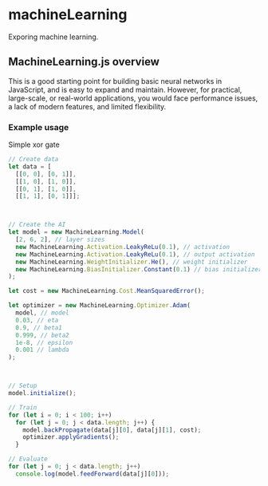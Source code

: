 # machineLearning
Exporing machine learning.

## MachineLearning.js overview
This is a good starting point for building basic neural networks in JavaScript, and is easy to expand and maintain. However, for practical, large-scale, or real-world applications, you would face performance issues, a lack of modern features, and limited flexibility.

### Example usage
Simple xor gate
```js
// Create data
let data = [
  [[0, 0], [0, 1]],
  [[1, 0], [1, 0]],
  [[0, 1], [1, 0]],
  [[1, 1], [0, 1]]];



// Create the AI
let model = new MachineLearning.Model(
  [2, 6, 2], // layer sizes
  new MachineLearning.Activation.LeakyReLu(0.1), // activation
  new MachineLearning.Activation.LeakyReLu(0.1), // output activation
  new MachineLearning.WeightInitializer.He(), // weight initializer
  new MachineLearning.BiasInitializer.Constant(0.1) // bias initializer
);

let cost = new MachineLearning.Cost.MeanSquaredError();

let optimizer = new MachineLearning.Optimizer.Adam(
  model, // model
  0.03, // eta
  0.9, // beta1
  0.999, // beta2
  1e-8, // epsilon
  0.001 // lambda
);



// Setup
model.initialize();

// Train
for (let i = 0; i < 100; i++)
  for (let j = 0; j < data.length; j++) {
    model.backPropagate(data[j][0], data[j][1], cost);
    optimizer.applyGradients();
  }

// Evaluate
for (let j = 0; j < data.length; j++)
  console.log(model.feedForward(data[j][0]));
```
